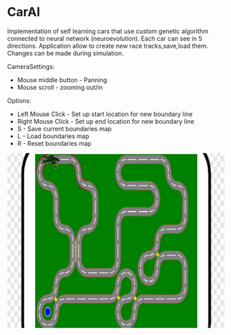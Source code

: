 # CarAI

Implementation of self learning cars that use custom genetic algorithm connected to neural network (neuroevolution). Each car can see in 5 directions. Application allow to create new race tracks,save,load them. Changes can be made during simulation.

CameraSettings:  
- Mouse middle button - Panning  
- Mouse scroll - zooming out/in  

Options:   
- Left Mouse Click - Set up start location for new boundary line
- Right Mouse Click - Set up end location for new boundary line
- S - Save current boundaries map
- L - Load boundaries map
- R - Reset boundaries map

![Animation](https://github.com/SlawoStr/CarAI/blob/master/Animation.gif)
